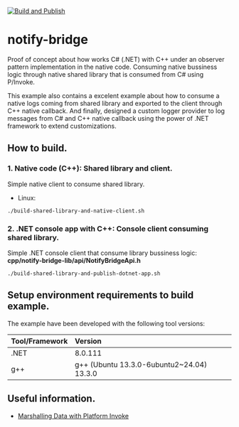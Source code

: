 [![Build and Publish](https://github.com/jke94/notify-bridge/actions/workflows/build-shared-library-and-publish-dotnet-app.yml/badge.svg)](https://github.com/jke94/notify-bridge/actions/workflows/build-shared-library-and-publish-dotnet-app.yml)

# notify-bridge

Proof of concept about how works C# (.NET) with C++ under an observer pattern implementation in the native code. Consuming native bussiness logic through native shared library that is consumed from C# using P/Invoke.

This example also contains a excelent example about how to consume a native logs coming from shared library and exported to the client through C++ native callback. And finally, designed a custom logger provider to log messages from C# and C++ native callback using the power of .NET framework to extend customizations.

## How to build.

### 1. Native code (C++): Shared library and client.

Simple native client to consume shared library.

- Linux:

```
./build-shared-library-and-native-client.sh
```

### 2. .NET console app with C++: Console client consuming shared library.

Simple .NET console client that consume library bussiness logic: **cpp/notify-bridge-lib/api/NotifyBridgeApi.h**

```
./build-shared-library-and-publish-dotnet-app.sh 
```

## Setup environment requirements to build example.

The example have been developed with the following tool versions:

| Tool/Framework | Version | 
| :---   | :--- |
| .NET | 8.0.111 |
| g++ | g++ (Ubuntu 13.3.0-6ubuntu2~24.04) 13.3.0 |

## Useful information.

- [Marshalling Data with Platform Invoke](https://learn.microsoft.com/en-us/dotnet/framework/interop/marshalling-data-with-platform-invoke)